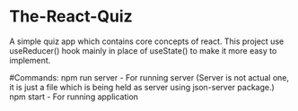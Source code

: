 # The-React-Quiz
A simple quiz app which contains core concepts of react. This project use useReducer() hook mainly in place of useState() to make it more easy to implement.

#Commands:
npm run server - For running server (Server is not actual one, it is just a file which is being held as server using json-server package.)
npm start  - For running application
